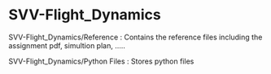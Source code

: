 # SVV-Flight_Dynamics

SVV-Flight_Dynamics/Reference : Contains the reference files including the assignment pdf, simultion plan, .....

SVV-Flight_Dynamics/Python Files : Stores python files
